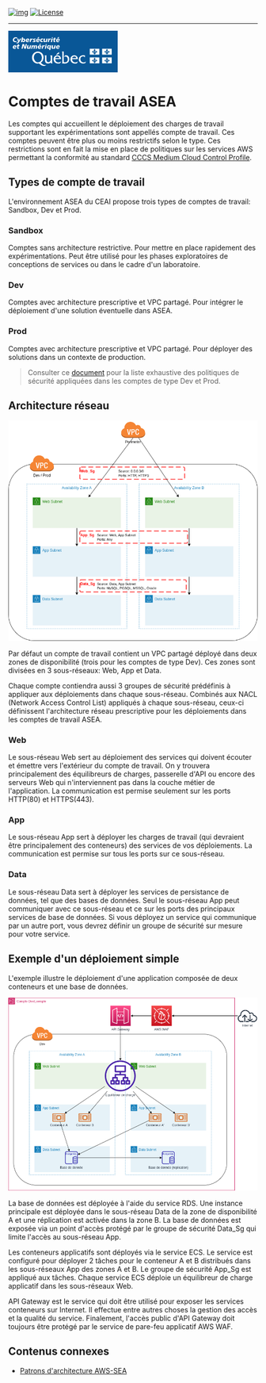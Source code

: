 <!-- ENTETE -->
[![img](https://img.shields.io/badge/Lifecycle-Experimental-339999)](https://www.quebec.ca/gouv/politiques-orientations/vitrine-numeriqc/accompagnement-des-organismes-publics/demarche-conception-services-numeriques)
[![License](https://img.shields.io/badge/Licence-LiLiQ--P-blue)](https://github.com/CQEN-QDCE/.github/blob/main/LICENCE.md)

---
<div>
    <img src="https://github.com/CQEN-QDCE/.github/blob/main/images/mcn.png">
</div>
<!-- FIN ENTETE -->

# Comptes de travail ASEA

Les comptes qui accueillent le déploiement des charges de travail supportant les expérimentations sont appellés compte de travail. Ces comptes peuvent être plus ou moins restrictifs selon le type. Ces restrictions sont en fait la mise en place de politiques sur les services AWS permettant la conformité au standard [CCCS Medium Cloud Control Profile](https://www.canada.ca/fr/gouvernement/systeme/gouvernement-numerique/innovations-gouvernementales-numeriques/services-informatique-nuage/profil-controle-securite-services-ti-fondes-information-nuage.html).

## Types de compte de travail

L'environnement ASEA du CEAI propose trois types de comptes de travail: Sandbox, Dev et Prod.

### Sandbox 
Comptes sans architecture restrictive. Pour mettre en place rapidement des expérimentations. Peut être utilisé pour les phases exploratoires de conceptions de services ou dans le cadre d'un laboratoire.

### Dev
Comptes avec architecture prescriptive et VPC partagé. Pour intégrer le déploiement d'une solution éventuelle dans ASEA. 

### Prod
Comptes avec architecture prescriptive et VPC partagé. Pour déployer des solutions dans un contexte de production.

> Consulter ce [document](./liste_politique_securite.md) pour la liste exhaustive des politiques de sécurité appliquées dans les comptes de type Dev et Prod.

## Architecture réseau

![Compte de travail](images/landing_zone.png)

Par défaut un compte de travail contient un VPC partagé déployé dans deux zones de disponibilité (trois pour les comptes de type Dev). Ces zones sont divisées en 3 sous-réseaux: Web, App et Data. 

Chaque compte contiendra aussi 3 groupes de sécurité prédéfinis à appliquer aux déploiements dans chaque sous-réseau. Combinés aux NACL (Network Access Control List) appliqués à chaque sous-réseau, ceux-ci définissent l'architecture réseau prescriptive pour les déploiements dans les comptes de travail ASEA.

### Web
Le sous-réseau Web sert au déploiement des services qui doivent écouter et émettre vers l'extérieur du compte de travail. On y trouvera principalement des équilibreurs de charges, passerelle d'API ou encore des serveurs Web qui n'interviennent pas dans la couche métier de l'application. La communication est permise seulement sur les ports HTTP(80) et HTTPS(443). 

### App
Le sous-réseau App sert à déployer les charges de travail (qui devraient être principalement des conteneurs) des services de vos déploiements. La communication est permise sur tous les ports sur ce sous-réseau.

### Data
Le sous-réseau Data sert à déployer les services de persistance de données, tel que des bases de données. Seul le sous-réseau App peut communiquer avec ce sous-réseau et ce sur les ports des principaux services de base de données. Si vous déployez un service qui communique par un autre port, vous devrez définir un groupe de sécurité sur mesure pour votre service.

## Exemple d'un déploiement simple

L'exemple illustre le déploiement d'une application composée de deux conteneurs et une base de données.

![Exemple déploiement](images/exemple_deploiement_asea.png)

La base de données est déployée à l'aide du service RDS. Une instance principale est déployée dans le sous-réseau Data de la zone de disponibilité A et une réplication est activée dans la zone B. La base de données est exposée via un point d'accès protégé par le groupe de sécurité Data_Sg qui limite l'accès au sous-réseau App.

Les conteneurs applicatifs sont déployés via le service ECS. Le service est configuré pour déployer 2 tâches pour le conteneur A et B distribués dans les sous-réseaux App des zones A et B. Le groupe de sécurité App_Sg est appliqué aux tâches. Chaque service ECS déploie un équilibreur de charge applicatif dans les sous-réseaux Web. 

API Gateway est le service qui doit être utilisé pour exposer les services conteneurs sur Internet. Il effectue entre autres choses la gestion des accès et la qualité du service. Finalement, l'accès public d'API Gateway doit toujours être protégé par le service de pare-feu applicatif AWS WAF.

## Contenus connexes

* [Patrons d'architecture AWS-SEA](../Patrons)
